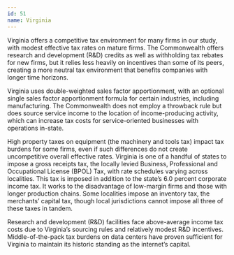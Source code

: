 ```yaml
---
id: 51
name: Virginia
---
```


Virginia offers a competitive tax environment for many firms in our study, with modest effective tax rates on mature firms. The Commonwealth offers research and development (R&D) credits as well as withholding tax rebates for new firms, but it relies less heavily on incentives than some of its peers, creating a more neutral tax environment that benefits companies with longer time horizons.

Virginia uses double-weighted sales factor apportionment, with an optional single sales factor apportionment formula for certain industries, including manufacturing. The Commonwealth does not employ a throwback rule but does source service income to the location of income-producing activity, which can increase tax costs for service-oriented businesses with operations in-state.

High property taxes on equipment (the machinery and tools tax) impact tax burdens for some firms, even if such differences do not create uncompetitive overall effective rates. Virginia is one of a handful of states to impose a gross receipts tax, the locally levied Business, Professional and Occupational License (BPOL) Tax, with rate schedules varying across localities. This tax is imposed in addition to the state’s 6.0 percent corporate income tax. It works to the disadvantage of low-margin firms and those with longer production chains. Some localities impose an inventory tax, the merchants’ capital tax, though local jurisdictions cannot impose all three of these taxes in tandem.

Research and development (R&D) facilities face above-average income tax costs due to Virginia’s sourcing rules and relatively modest R&D incentives. Middle-of-the-pack tax burdens on data centers have proven sufficient for Virginia to maintain its historic standing as the internet’s capital.